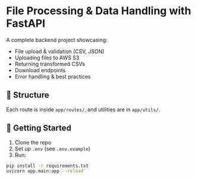 # File Processing & Data Handling with FastAPI

A complete backend project showcasing:
- File upload & validation (CSV, JSON)
- Uploading files to AWS S3
- Returning transformed CSVs
- Download endpoints
- Error handling & best practices

## 🧱 Structure

Each route is inside `app/routes/`, and utilities are in `app/utils/`.

## 🚀 Getting Started

1. Clone the repo  
2. Set up `.env` (see `.env.example`)
3. Run:

```bash
pip install -r requirements.txt
uvicorn app.main:app --reload
